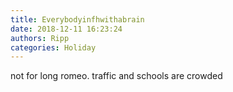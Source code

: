 ```yaml
---
title: Everybodyinfhwithabrain
date: 2018-12-11 16:23:24
authors: Ripp
categories: Holiday
---
```


 not for long romeo. traffic and schools are crowded